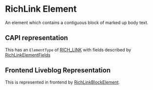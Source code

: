 # RichLink Element

An element which contains a contiguous block of marked up body text.

## CAPI representation

This has an `ElementType` of [RICH_LINK](https://github.com/guardian/content-api-models/blob/master/models/src/main/thrift/content/v1.thrift#L80) with fields described by [RichLinkElementFields](https://github.com/guardian/content-api-models/blob/master/models/src/main/thrift/content/v1.thrift#L599)


## Frontend Liveblog Representation

This is represented in frontend by [RichLinkBlockElement](https://github.com/guardian/frontend/blob/9a2e342437858c621b39eda3ea459e893770af93/common/app/model/liveblog/BlockElement.scala#L44).
